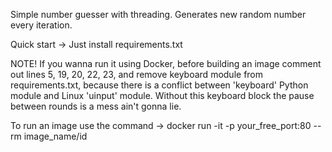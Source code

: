 Simple number guesser with threading. Generates new random number every iteration.

Quick start -> Just install requirements.txt

NOTE! 
If you wanna run it using Docker, before building an image comment out lines 5, 19, 20, 22, 23, and remove keyboard module from requirements.txt, because there is a conflict between 'keyboard' Python module and Linux 'uinput' module. Without this keyboard block the pause between rounds is a mess ain't gonna lie.

To run an image use the command -> docker run -it -p your_free_port:80 --rm image_name/id
